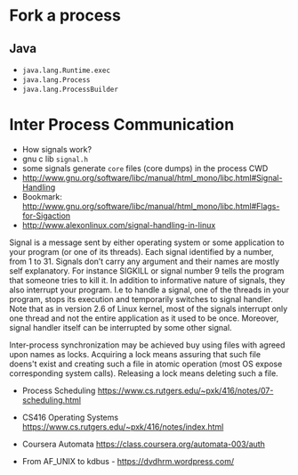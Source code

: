 # Fork a process
## Java
- `java.lang.Runtime.exec`
- `java.lang.Process`
- `java.lang.ProcessBuilder`

# Inter Process Communication

- How signals work?
- gnu c lib `signal.h`
- some signals generate `core` files (core dumps) in the process CWD
- http://www.gnu.org/software/libc/manual/html_mono/libc.html#Signal-Handling
- Bookmark: http://www.gnu.org/software/libc/manual/html_mono/libc.html#Flags-for-Sigaction
- http://www.alexonlinux.com/signal-handling-in-linux

Signal is a message sent by either operating system or some application to your program (or one of its threads). Each signal identified by a number, from 1 to 31. Signals don’t carry any argument and their names are mostly self explanatory. For instance SIGKILL or signal number 9 tells the program that someone tries to kill it. In addition to informative nature of signals, they also interrupt your program. I.e to handle a signal, one of the threads in your program, stops its execution and temporarily switches to signal handler. Note that as in version 2.6 of Linux kernel, most of the signals interrupt only one thread and not the entire application as it used to be once. Moreover, signal handler itself can be interrupted by some other signal.

Inter-process synchronization may be achieved buy using files with agreed upon names as locks.
Acquiring a lock means assuring that such file doens't exist and creating such a file in atomic operation (most OS expose corresponding system calls).
Releasing a lock means deleting such a file.

- Process Scheduling https://www.cs.rutgers.edu/~pxk/416/notes/07-scheduling.html
- CS416 Operating Systems https://www.cs.rutgers.edu/~pxk/416/notes/index.html
- Coursera Automata https://class.coursera.org/automata-003/auth


- From AF_UNIX to kdbus - https://dvdhrm.wordpress.com/
